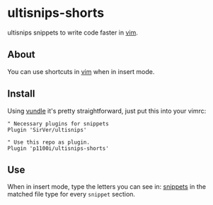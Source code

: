# ultisnips-shorts
ultisnips snippets to write code faster in [vim][vim].

## About
You can use shortcuts in [vim][vim] when in insert mode.

## Install
Using [vundle][vundle] it's pretty straightforward, just put this into your vimrc:

```
" Necessary plugins for snippets
Plugin 'SirVer/ultisnips'

" Use this repo as plugin.
Plugin 'p1100i/ultisnips-shorts'
```

## Use
When in insert mode, type the letters you can see in: [snippets][snippets] in the matched file type for every `snippet` section.

  [snippets]: snippets
  [vundle]: https://github.com/VundleVim/Vundle.vim
  [vim]: http://www.vim.org/
